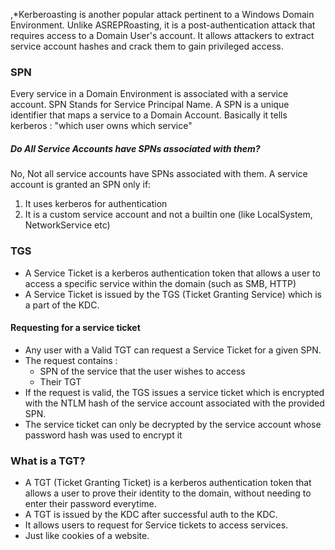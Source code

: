,*Kerberoasting is another popular attack pertinent to a Windows Domain Environment. Unlike ASREPRoasting, it is a post-authentication attack that requires access to a Domain User's account. It allows attackers to extract service account hashes and crack them to gain privileged access.
### SPN

Every service in a Domain Environment is associated with a service account. SPN Stands for Service Principal Name. A SPN is a unique identifier that maps a service to a Domain Account. Basically it tells kerberos : "which user owns which service"

##### Do All Service Accounts have SPNs associated with them?

No, Not all service accounts have SPNs associated with them. A service account is granted an SPN only if:

1. It uses kerberos for authentication
2. It is a custom service account and not a builtin one (like LocalSystem, NetworkService etc)

### TGS

- A Service Ticket is a kerberos authentication token that allows a user to access a specific service within the domain (such as SMB, HTTP)
- A Service Ticket is issued by the TGS (Ticket Granting Service) which is a part of the KDC.

#### Requesting for a service ticket

- Any user with a Valid TGT can request a Service Ticket for a given SPN.
- The request contains :
    - SPN of the service that the user wishes to access
    - Their TGT
- If the request is valid, the TGS issues a service ticket which is encrypted with the NTLM hash of the service account associated with the provided SPN.
- The service ticket can only be decrypted by the service account whose password hash was used to encrypt it

### What is a TGT?

- A TGT (Ticket Granting Ticket) is a kerberos authentication token that allows a user to prove their identity to the domain, without needing to enter their password everytime.
- A TGT is issued by the KDC after successful auth to the KDC.
- It allows users to request for Service tickets to access services.
- Just like cookies of a website.
